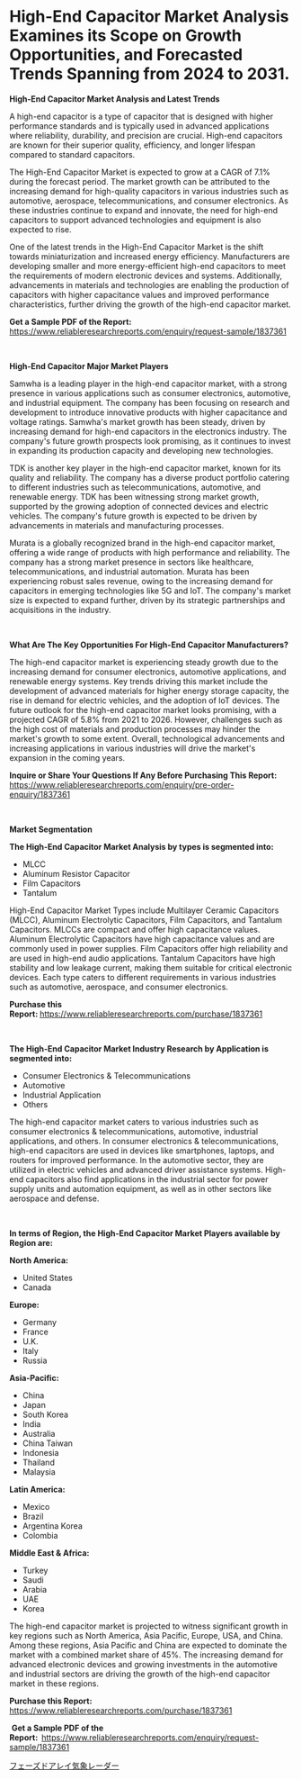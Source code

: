 <p><h1>High-End Capacitor Market Analysis Examines its Scope on Growth Opportunities, and Forecasted Trends Spanning from 2024 to 2031.</h1></p><p><strong>High-End Capacitor Market Analysis and Latest Trends</strong></p>
<p><p>A high-end capacitor is a type of capacitor that is designed with higher performance standards and is typically used in advanced applications where reliability, durability, and precision are crucial. High-end capacitors are known for their superior quality, efficiency, and longer lifespan compared to standard capacitors.</p><p>The High-End Capacitor Market is expected to grow at a CAGR of 7.1% during the forecast period. The market growth can be attributed to the increasing demand for high-quality capacitors in various industries such as automotive, aerospace, telecommunications, and consumer electronics. As these industries continue to expand and innovate, the need for high-end capacitors to support advanced technologies and equipment is also expected to rise.</p><p>One of the latest trends in the High-End Capacitor Market is the shift towards miniaturization and increased energy efficiency. Manufacturers are developing smaller and more energy-efficient high-end capacitors to meet the requirements of modern electronic devices and systems. Additionally, advancements in materials and technologies are enabling the production of capacitors with higher capacitance values and improved performance characteristics, further driving the growth of the high-end capacitor market.</p></p>
<p><strong>Get a Sample PDF of the Report:&nbsp;</strong> <a href="https://www.reliableresearchreports.com/enquiry/request-sample/1837361">https://www.reliableresearchreports.com/enquiry/request-sample/1837361</a></p>
<p>&nbsp;</p>
<p><strong>High-End Capacitor Major Market Players</strong></p>
<p><p>Samwha is a leading player in the high-end capacitor market, with a strong presence in various applications such as consumer electronics, automotive, and industrial equipment. The company has been focusing on research and development to introduce innovative products with higher capacitance and voltage ratings. Samwha's market growth has been steady, driven by increasing demand for high-end capacitors in the electronics industry. The company's future growth prospects look promising, as it continues to invest in expanding its production capacity and developing new technologies.</p><p>TDK is another key player in the high-end capacitor market, known for its quality and reliability. The company has a diverse product portfolio catering to different industries such as telecommunications, automotive, and renewable energy. TDK has been witnessing strong market growth, supported by the growing adoption of connected devices and electric vehicles. The company's future growth is expected to be driven by advancements in materials and manufacturing processes.</p><p>Murata is a globally recognized brand in the high-end capacitor market, offering a wide range of products with high performance and reliability. The company has a strong market presence in sectors like healthcare, telecommunications, and industrial automation. Murata has been experiencing robust sales revenue, owing to the increasing demand for capacitors in emerging technologies like 5G and IoT. The company's market size is expected to expand further, driven by its strategic partnerships and acquisitions in the industry.</p></p>
<p>&nbsp;</p>
<p><strong>What Are The Key Opportunities For High-End Capacitor Manufacturers?</strong></p>
<p><p>The high-end capacitor market is experiencing steady growth due to the increasing demand for consumer electronics, automotive applications, and renewable energy systems. Key trends driving this market include the development of advanced materials for higher energy storage capacity, the rise in demand for electric vehicles, and the adoption of IoT devices. The future outlook for the high-end capacitor market looks promising, with a projected CAGR of 5.8% from 2021 to 2026. However, challenges such as the high cost of materials and production processes may hinder the market's growth to some extent. Overall, technological advancements and increasing applications in various industries will drive the market's expansion in the coming years.</p></p>
<p><strong>Inquire or Share Your Questions If Any Before Purchasing This Report:</strong> <a href="https://www.reliableresearchreports.com/enquiry/pre-order-enquiry/1837361">https://www.reliableresearchreports.com/enquiry/pre-order-enquiry/1837361</a></p>
<p>&nbsp;</p>
<p><strong>Market Segmentation</strong></p>
<p><strong>The High-End Capacitor Market Analysis by types is segmented into:</strong></p>
<p><ul><li>MLCC</li><li>Aluminum Resistor Capacitor</li><li>Film Capacitors</li><li>Tantalum</li></ul></p>
<p><p>High-End Capacitor Market Types include Multilayer Ceramic Capacitors (MLCC), Aluminum Electrolytic Capacitors, Film Capacitors, and Tantalum Capacitors. MLCCs are compact and offer high capacitance values. Aluminum Electrolytic Capacitors have high capacitance values and are commonly used in power supplies. Film Capacitors offer high reliability and are used in high-end audio applications. Tantalum Capacitors have high stability and low leakage current, making them suitable for critical electronic devices. Each type caters to different requirements in various industries such as automotive, aerospace, and consumer electronics.</p></p>
<p><strong>Purchase this Report:&nbsp;</strong><a href="https://www.reliableresearchreports.com/purchase/1837361">https://www.reliableresearchreports.com/purchase/1837361</a></p>
<p>&nbsp;</p>
<p><strong>The High-End Capacitor Market Industry Research by Application is segmented into:</strong></p>
<p><ul><li>Consumer Electronics & Telecommunications</li><li>Automotive</li><li>Industrial Application</li><li>Others</li></ul></p>
<p><p>The high-end capacitor market caters to various industries such as consumer electronics & telecommunications, automotive, industrial applications, and others. In consumer electronics & telecommunications, high-end capacitors are used in devices like smartphones, laptops, and routers for improved performance. In the automotive sector, they are utilized in electric vehicles and advanced driver assistance systems. High-end capacitors also find applications in the industrial sector for power supply units and automation equipment, as well as in other sectors like aerospace and defense.</p></p>
<p>&nbsp;</p>
<p><strong>In terms of Region, the High-End Capacitor Market Players available by Region are:</strong></p>
<p>
    <p> <strong> North America: </strong>
        <ul>
            <li>United States</li>
            <li>Canada</li>
        </ul>
        </p> 
    <p> <strong> Europe: </strong>
        <ul>
            <li>Germany</li>
            <li>France</li>
            <li>U.K.</li>
            <li>Italy</li>
            <li>Russia</li>
        </ul>
        </p> 
    <p> <strong> Asia-Pacific: </strong>
        <ul>
            <li>China</li>
            <li>Japan</li>
            <li>South Korea</li>
            <li>India</li>
            <li>Australia</li>
            <li>China Taiwan</li>
            <li>Indonesia</li>
            <li>Thailand</li>
            <li>Malaysia</li>
        </ul>
        </p> 
    <p> <strong> Latin America: </strong>
        <ul>
            <li>Mexico</li>
            <li>Brazil</li>
            <li>Argentina Korea</li>
            <li>Colombia</li>
        </ul>
        </p> 
    <p> <strong> Middle East & Africa: </strong>
        <ul>
            <li>Turkey</li>
            <li>Saudi</li>
            <li>Arabia</li>
            <li>UAE</li>
            <li>Korea</li>
        </ul>
    </p>
    </p>
<p><p>The high-end capacitor market is projected to witness significant growth in key regions such as North America, Asia Pacific, Europe, USA, and China. Among these regions, Asia Pacific and China are expected to dominate the market with a combined market share of 45%. The increasing demand for advanced electronic devices and growing investments in the automotive and industrial sectors are driving the growth of the high-end capacitor market in these regions.</p></p>
<p><strong>Purchase this Report: </strong><a href="https://www.reliableresearchreports.com/purchase/1837361">https://www.reliableresearchreports.com/purchase/1837361</a></p>
<p>&nbsp;<strong>Get a Sample PDF of the Report:&nbsp;&nbsp;</strong><a href="https://www.reliableresearchreports.com/enquiry/request-sample/1837361">https://www.reliableresearchreports.com/enquiry/request-sample/1837361</a></p>
<p><strong></strong></p>
<p><p><a href="https://github.com/oqxogxyvqe90775/Market-Research-Report-List-1/blob/main/398567313580.md">フェーズドアレイ気象レーダー</a></p></p>